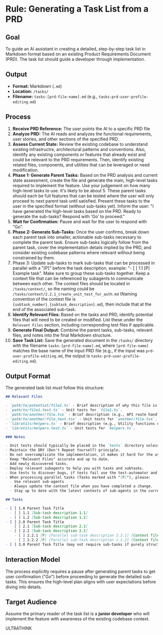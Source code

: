 # Rule: Generating a Task List from a PRD

## Goal

To guide an AI assistant in creating a detailed, step-by-step task list in Markdown format based on an existing Product Requirements Document (PRD). The task list should guide a developer through implementation.

## Output

- **Format:** Markdown (`.md`)
- **Location:** `/tasks/`
- **Filename:** `tasks-[prd-file-name].md` (e.g., `tasks-prd-user-profile-editing.md`)

## Process

1. **Receive PRD Reference:** The user points the AI to a specific PRD file
2. **Analyze PRD:** The AI reads and analyzes the functional requirements, user stories, and other sections of the specified PRD.
3. **Assess Current State:** Review the existing codebase to understand existing infrastructre, architectural patterns and conventions. Also, identify any existing components or features that already exist and could be relevant to the PRD requirements. Then, identify existing related files, components, and utilities that can be leveraged or need modification.
4. **Phase 1: Generate Parent Tasks:** Based on the PRD analysis and current state assessment, create the file and generate the main, high-level tasks required to implement the feature. Use your judgement on how many high-level tasks to use. It's likely to be about 5. These parent tasks should each be full features that can be tested where the user will only proceed to next parent task until satisfied. Present these tasks to the user in the specified format (without sub-tasks yet). Inform the user: "I have generated the high-level tasks based on the PRD. Ready to generate the sub-tasks? Respond with 'Go' to proceed."
5. **Wait for Confirmation:** Pause and wait for the user to respond with "Go".
6. **Phase 2: Generate Sub-Tasks:** Once the user confirms, break down each parent task into smaller, actionable sub-tasks necessary to complete the parent task. Ensure sub-tasks logically follow from the parent task, cover the implementation details implied by the PRD, and consider existing codebase patterns where relevant without being constrained by them.
7. Phase 3: Update sub-tasks to mark sub-tasks that can be processed in parallel with a "[P]" before the task description, example: "- [ ] 1.1 [P] Example task". Make sure to group these sub-tasks together. Keep a context file that can be referenced by subagents to communicate between each other. The context files should be located in `/tasks/context/`, so the naming could be `/tasks/context/2.2.1_create_unit_test_for_auth.md` (Naming convention of the context file is `{subtask_number}_{subtask_description}.md`), then include that at the end of the associated sub-task.
8. **Identify Relevant Files:** Based on the tasks and PRD, identify potential files that will need to be created or modified. List these under the `Relevant Files` section, including corresponding test files if applicable.
9. **Generate Final Output:** Combine the parent tasks, sub-tasks, relevant files, and notes into the final Markdown structure.
10. **Save Task List:** Save the generated document in the `/tasks/` directory with the filename `tasks-[prd-file-name].md`, where `[prd-file-name]` matches the base name of the input PRD file (e.g., if the input was `prd-user-profile-editing.md`, the output is `tasks-prd-user-profile-editing.md`).

## Output Format

The generated task list _must_ follow this structure:

```markdown
## Relevant Files

- `path/to/potential/file1.ts` - Brief description of why this file is relevant (e.g., Contains the main component for this feature).
- `path/to/file1.test.ts` - Unit tests for `file1.ts`.
- `path/to/another/file.tsx` - Brief description (e.g., API route handler for data submission).
- `path/to/another/file.test.tsx` - Unit tests for `another/file.tsx`.
- `lib/utils/helpers.ts` - Brief description (e.g., Utility functions needed for calculations).
- `lib/utils/helpers.test.ts` - Unit tests for `helpers.ts`.

### Notes

- Unit tests should typically be placed in the `tests` directory unless otherwise specified or unless if there is a test directory.
- Maintain the DRY (Don't Repeat Yourself) principle.
- Do not overcomplicate the implementation, it makes it hard for the user to review the changes.
- Keep "Relevant Files" accurate and up to date.
- Add newly discovered tasks.
- Deploy relevant subagents to help you with tasks and subtasks.
- Use tests to discover bugs, if tests fail use the test-automator and relevant language subagent to help fix it.
- When processing parallel tasks (Tasks marked with "[P]"), please:
  - Use relevant sub-agents
  - Always update the context file when you have completed a change.
  - Stay up to date with the latest contexts of sub-agents in the current parallel sub-tasks processing group by reading their context files to see if they have worked on files you are using or will be using.

## Tasks

- [ ] 1.0 Parent Task Title
  - [ ] 1.1 [Sub-task description 1.1]
  - [ ] 1.2 [Sub-task description 1.2]
- [ ] 2.0 Parent Task Title
  - [ ] 2.1 [Sub-task description 2.1]
  - [ ] 2.2 [Sub-task description 2.2]
    - [ ] 2.2.1 [P] [Parallel sub-task description 2.2.1] [Context file for other subagents to communicate with]
    - [ ] 2.2.2 [P] [Parallel sub-task description 2.2.2] [Context file for other subagents to communicate with]
- [ ] 3.0 Parent Task Title (may not require sub-tasks if purely structural or configuration)
```

## Interaction Model

The process explicitly requires a pause after generating parent tasks to get user confirmation ("Go") before proceeding to generate the detailed sub-tasks. This ensures the high-level plan aligns with user expectations before diving into details.

## Target Audience

Assume the primary reader of the task list is a **junior developer** who will implement the feature with awareness of the existing codebase context.

ULTRATHINK
